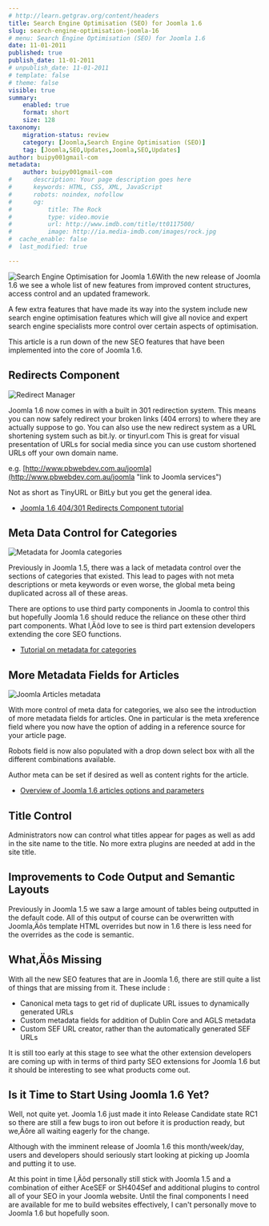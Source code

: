 ```yaml
---
# http://learn.getgrav.org/content/headers
title: Search Engine Optimisation (SEO) for Joomla 1.6
slug: search-engine-optimisation-joomla-16
# menu: Search Engine Optimisation (SEO) for Joomla 1.6
date: 11-01-2011
published: true
publish_date: 11-01-2011
# unpublish_date: 11-01-2011
# template: false
# theme: false
visible: true
summary:
    enabled: true
    format: short
    size: 128
taxonomy:
    migration-status: review
    category: [Joomla,Search Engine Optimisation (SEO)]
    tag: [Joomla,SEO,Updates,Joomla,SEO,Updates]
author: buipy001gmail-com
metadata:
    author: buipy001gmail-com
#      description: Your page description goes here
#      keywords: HTML, CSS, XML, JavaScript
#      robots: noindex, nofollow
#      og:
#          title: The Rock
#          type: video.movie
#          url: http://www.imdb.com/title/tt0117500/
#          image: http://ia.media-imdb.com/images/rock.jpg
#  cache_enable: false
#  last_modified: true

---
```


![Search Engine Optimisation for Joomla 1.6](wp-content/uploads/2011/01/seo-graph.png "seo-graph")With the new release of Joomla 1.6 we see a whole list of new features from improved content structures, access control and an updated framework.

A few extra features that have made its way into the system include new search engine optimisation features which will give all novice and expert search engine specialists more control over certain aspects of optimisation.

This article is a run down of the new SEO features that have been implemented into the core of Joomla 1.6.

## Redirects Component

![Redirect Manager](wp-content/uploads/2011/01/redirect-manager.jpg "redirect-manager")

Joomla 1.6 now comes in with a built in 301 redirection system. This means you can now safely redirect your broken links (404 errors) to where they are actually suppose to go. You can also use the new redirect system as a URL shortening system such as bit.ly. or tinyurl.com This is great for visual presentation of URLs for social media since you can use custom shortened URLs off your own domain name.

e.g. [http://www.pbwebdev.com.au/joomla](http://www.pbwebdev.com.au/joomla "link to Joomla services")

Not as short as TinyURL or BitLy but you get the general idea.

- [Joomla 1.6 404/301 Redirects Component tutorial](http://www.joomtraining.com.au/tutorials/joomla-1.6/creating-a-page-redirect "404 redirects component tutorial")

## Meta Data Control for Categories

![Metadata for Joomla categories](wp-content/uploads/2011/01/categories-metadata.jpg "categories-metadata")

Previously in Joomla 1.5, there was a lack of metadata control over the sections of categories that existed. This lead to pages with not meta descriptions or meta keywords or even worse, the global meta being duplicated across all of these areas.

There are options to use third party components in Joomla to control this but hopefully Joomla 1.6 should reduce the reliance on these other third part components. What I‚Äôd love to see is third part extension developers extending the core SEO functions.

- [Tutorial on metadata for categories](http://www.joomtraining.com.au/tutorials/joomla-1.6/metadata-for-categories "Metadata for categories Joomla 1.6")

## More Metadata Fields for Articles

![Joomla Articles metadata](wp-content/uploads/2011/01/articles-metadata.jpg "articles-metadata")

With more control of meta data for categories, we also see the introduction of more metadata fields for articles. One in particular is the meta xreference field where you now have the option of adding in a reference source for your article page.

Robots field is now also populated with a drop down select box with all the different combinations available.

Author meta can be set if desired as well as content rights for the article.

- [Overview of Joomla 1.6 articles options and parameters](http://www.joomtraining.com.au/tutorials/joomla-1.6-tutorials/exploring-an-article-s-publishing-options "Joomla articles overview and parameters")

## Title Control

Administrators now can control what titles appear for pages as well as add in the site name to the title. No more extra plugins are needed at add in the site title.

## Improvements to Code Output and Semantic Layouts

Previously in Joomla 1.5 we saw a large amount of tables being outputted in the default code. All of this output of course can be overwritten with Joomla‚Äôs template HTML overrides but now in 1.6 there is less need for the overrides as the code is semantic.

## What‚Äôs Missing

With all the new SEO features that are in Joomla 1.6, there are still quite a list of things that are missing from it. These include :

- Canonical meta tags to get rid of duplicate URL issues to dynamically generated URLs
- Custom metadata fields for addition of Dublin Core and AGLS metadata
- Custom SEF URL creator, rather than the automatically generated SEF URLs

It is still too early at this stage to see what the other extension developers are coming up with in terms of third party SEO extensions for Joomla 1.6 but it should be interesting to see what products come out.

## Is it Time to Start Using Joomla 1.6 Yet?

Well, not quite yet. Joomla 1.6 just made it into Release Candidate state RC1 so there are still a few bugs to iron out before it is production ready, but we‚Äôre all waiting eagerly for the change.

Although with the imminent release of Joomla 1.6 this month/week/day, users and developers should seriously start looking at picking up Joomla and putting it to use.

At this point in time I‚Äôd personally still stick with Joomla 1.5 and a combination of either AceSEF or SH404Sef and additional plugins to control all of your SEO in your Joomla website. Until the final components I need are available for me to build websites effectively, I can't personally move to Joomla 1.6 but hopefully soon.